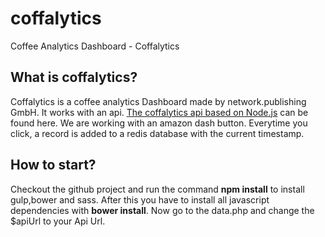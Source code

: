 # coffalytics
Coffee Analytics Dashboard - Coffalytics

## What is coffalytics?
Coffalytics is a coffee analytics Dashboard made by network.publishing GmbH. It works with
an api. [The coffalytics api based on Node.js](https://github.com/netpub/coffalytics-api) can be found here.
We are working with an amazon dash button. Everytime you click, a record is added to a redis database with the current timestamp.

## How to start?
Checkout the github project and run the command **npm install** to install gulp,bower and sass. After this you have to install all javascript dependencies with
**bower install**.
Now go to the data.php and change the $apiUrl to your Api Url.
